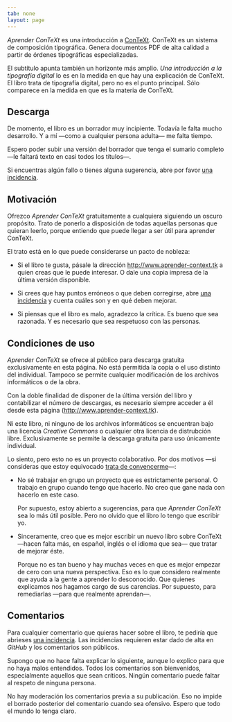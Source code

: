 ```yaml
---
tab: none
layout: page
---
```


_Aprender ConTeXt_ es una introducción a [ConTeXt](http://contextgarden.net). ConTeXt es un sistema de composición tipográfica. Genera  documentos PDF de alta calidad a partir de órdenes tipográficas especializadas.

El subtítulo apunta también un horizonte más amplio. _Una introducción a la tipografía digital_ lo es en la medida en que hay una explicación de ConTeXt. El libro trata de tipografía digital, pero no es el punto principal. Sólo comparece en la medida en que es la materia de ConTeXt.


## Descarga

De momento, el libro es un borrador muy incipiente. Todavía le falta mucho desarrollo. Y a mí —como a cualquier persona adulta— me falta tiempo.

Espero poder subir una versión del borrador que tenga el sumario completo —le faltará texto en casi todos los títulos—.

Si encuentras algún fallo o tienes alguna sugerencia, abre por favor [una incidencia](https://github.com/ousia/aprender-context/issues/new).


## Motivación

Ofrezco _Aprender ConTeXt_ gratuitamente a cualquiera siguiendo un oscuro propósito. Trato de ponerlo a disposición de todas aquellas personas que quieran leerlo, porque entiendo que puede llegar a ser útil para aprender ConTeXt.

El trato está en lo que puede considerarse un pacto de nobleza:

* Si el libro te gusta, pásale la dirección <http://www.aprender-context.tk> a quien creas que le puede interesar. O dale una copia impresa de la última versión disponible.

* Si crees que hay puntos erróneos o que deben corregirse, abre [una incidencia](https://github.com/ousia/aprender-context/issues/new) y cuenta cuáles son y en qué deben mejorar.

* Si piensas que el libro es malo, agradezco la crítica. Es bueno que sea razonada. Y es necesario que sea respetuoso con las personas.

## Condiciones de uso

_Aprender ConTeXt_ se ofrece al público para descarga gratuita exclusivamente en esta página. No está permitida la copia o el uso distinto del individual. Tampoco se permite cualquier modificación de los archivos informáticos o de la obra.

Con la doble finalidad de disponer de la última versión del libro y contabilizar el número de descargas, es necesario siempre acceder a él desde esta página (<http://www.aprender-context.tk>).

Ni este libro, ni ninguno de los archivos informáticos se encuentran bajo una licencia _Creative Commons_ o cualquier otra licencia de distrubción libre. Exclusivamente se permite la descarga gratuita para uso únicamente individual.

Lo siento, pero esto no es un proyecto colaborativo. Por dos motivos —si consideras que estoy equivocado [trata de convencerme](https://github.com/ousia/aprender-context/issues/new)—:

* No sé trabajar en grupo un proyecto que es estrictamente personal. O trabajo en grupo cuando tengo que hacerlo. No creo que gane nada con hacerlo en este caso.

    Por supuesto, estoy abierto a sugerencias, para que _Aprender ConTeXt_ sea lo más útil posible. Pero no olvido que el libro lo tengo que escribir yo.

* Sinceramente, creo que es mejor escribir un nuevo libro sobre ConTeXt —hacen falta más, en español, inglés o el idioma que sea— que tratar de mejorar éste.

    Porque no es tan bueno y hay muchas veces en que es mejor empezar de cero con una nueva perspectiva. Eso es lo que considero realmente que ayuda a la gente a aprender lo desconocido. Que quienes explicamos nos hagamos cargo de sus carencias. Por supuesto, para remediarlas —para que realmente aprendan—.

<!-- Dentro del uso personal, se incluye la impresión del archivo PDF en establecimiento público. El establecimiento no está autorizado a vender el libro, sino sólo a imprimirlo a petición de la persona interesada. El precio de impresión y encuadernación no podrá ser superior al de ambos conceptos referidos al mismo número de páginas de cualquier otro documento. De esa cantidad, habrá de descontarse la cantidad correspondiente al concepto tratado en el siguiente apartado.

### Derechos reprográficos

Ni el Centro Español de Derechos Reprográficos —CEDRO— ni cualquier otra entidad de gestión colectiva de derechos están autorizados a la percepción de cantidad alguna por la impresión o copia de _Aprender ConTeXt_. Sencillamente, la obra no figura en sus catálogos.

Por copia privada, el [artículo 3.4.a) del Real Decreto 1657/2012](https://www.boe.es/buscar/act.php?id=BOE-A-2012-14904#a3) dispone que no serán tales «las efectuadas en establecimientos dedicados a la realización de reproducciones para el público, o que tengan a disposición del público los equipos, aparatos y materiales para su realización».

Esa falta de cobertura normativa permite el programa de licencias de CEDRO (<https://www.conlicencia.com>). Para que esta entidad pueda cobrar licencias, reguladas por contratos entre CEDRO y autores o editoriales, las obras tienen que estar en su catálogo. _Aprender ConTeXt_ no se encuentra en su catálogo.

Por eso, CEDRO o cualquier entidad de gestión colectiva de derechos no pueden cobrar por esta obra: ni con arreglo a ley —no lo permite—, ni por licencia —carecen de autorización—. -->

<!-- ### Cómo conseguir la versión en papel

El archivo PDF que ofrezco está ya listo para imprimir en doble cara y apaisado.

El mismo documento PDF contiene la información de impresión. Se imprimirá correctamente a doble cara apaisado sin reducción de página.

Sólo hay que hacerlo en una impresora que tenga doble cara y con una versión de _Adobe_ (_Professional_ o _Reader_, eso da igual) relativamente reciente. Al menos, debe de ser la versión 10. -->

## Comentarios

Para cualquier comentario que quieras hacer sobre el libro, te pediría que abrieses [una incidencia](https://github.com/ousia/aprender-context/issues/new). Las incidencias requieren estar dado de alta en _GitHub_ y los comentarios son públicos.

Supongo que no hace falta explicar lo siguiente, aunque lo explico para que no haya malos entendidos. Todos los comentarios son bienvenidos, especialmente aquellos que sean críticos. Ningún comentario puede faltar al respeto de ninguna persona.

No hay moderación los comentarios previa a su publicación. Eso no impide el borrado posterior del comentario cuando sea ofensivo. Espero que todo el mundo lo tenga claro.

<!-- ## ¿Donaciones?

_Aprender ConTeXt_ se ofrece gratuitamente a quien quiera leerlo. La distribución o difusión de los archivos —tanto con ánimo de lucro, como careciendo de él— no está permitida. Compartir en enlace a <http://www.aprender-context.tk> es la manera de compartir el libro.

Si piensas en donar algo, te lo agradezco infinitamente. Te pediría que dones a quienes realmente lo necesitan. Por desgracia, cada vez hay más gente que no tiene cubiertas sus necesidades básicas de alimentación o incluso de medicinas.

Además de necesidades para las que es necesario dinero, te pediría que considerases otro tipo de donación: tu tiempo. Seguro que entre la gente que conoces, hay alguien que necesita que le escuchen un rato. No cuesta apenas nada y ayudarás mucho a esa persona.

## Historial de versiones

Las versiones se ordenan de menor a mayor. La clave es una referencia de publicación en un almacén `git` privado. Si esto último no entiendes qué es, no importa. Es sólo por seguridad.

Versión | Modificaciones
--------- | -----------------
1.0       | Primera versión publicada (clave `692268244faee41ec00d1c63494a7465908aca5a`).

-->
